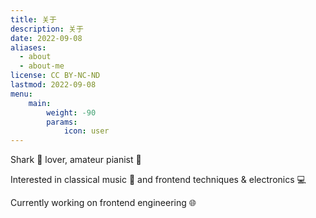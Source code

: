 ```yaml
---
title: 关于
description: 关于
date: 2022-09-08
aliases:
  - about
  - about-me
license: CC BY-NC-ND
lastmod: 2022-09-08
menu:
    main: 
        weight: -90
        params:
            icon: user
---
```


Shark 🦈 lover, amateur pianist 🎹

Interested in classical music 🎵 and frontend techniques & electronics 💻

Currently working on frontend engineering 🌐
